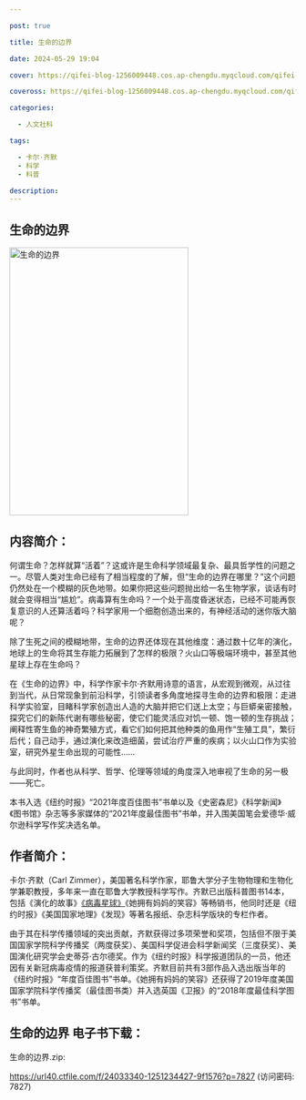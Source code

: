 ```yaml
---

post: true

title: 生命的边界

date: 2024-05-29 19:04

cover: https://qifei-blog-1256009448.cos.ap-chengdu.myqcloud.com/qifei-blog/65196540c458853aefb56561.jpg

coveross: https://qifei-blog-1256009448.cos.ap-chengdu.myqcloud.com/qifei-blog/65196540c458853aefb56561.jpg

categories:

  - 人文社科

tags:

  - 卡尔·齐默
  - 科学
  - 科普

description:
---
```


## 生命的边界
<img alt="生命的边界 " class="aligncenter loaded" data-was-processed="true" decoding="async" fetchpriority="high" height="471" src="https://qifei-blog-1256009448.cos.ap-chengdu.myqcloud.com/qifei-blog/65196540c458853aefb56561.jpg" style="cursor: zoom-in;" width="314"/>

## 内容简介：

何谓生命？怎样就算“活着”？这或许是生命科学领域最复杂、最具哲学性的问题之一。尽管人类对生命已经有了相当程度的了解，但“生命的边界在哪里？”这个问题仍然处在一个模糊的灰色地带。如果你把这些问题抛出给一名生物学家，谈话有时就会变得相当“尴尬”。病毒算有生命吗？一个处于高度昏迷状态，已经不可能再恢复意识的人还算活着吗？科学家用一个细胞创造出来的，有神经活动的迷你版大脑呢？

除了生死之间的模糊地带，生命的边界还体现在其他维度：通过数十亿年的演化，地球上的生命将其生存能力拓展到了怎样的极限？火山口等极端环境中，甚至其他星球上存在生命吗？

在《生命的边界》中，科学作家卡尔·齐默用诗意的语言，从宏观到微观，从过往到当代，从日常现象到前沿科学，引领读者多角度地探寻生命的边界和极限：走进科学实验室，目睹科学家创造出人造的大脑并把它们送上太空；与巨蟒亲密接触，探究它们的新陈代谢有哪些秘密，使它们能灵活应对饥一顿、饱一顿的生存挑战；阐释性寄生鱼的神奇繁殖方式，看它们如何把其他种类的鱼用作“生殖工具”，繁衍后代；自己动手，通过演化来改造细菌，尝试治疗严重的疾病；以火山口作为实验室，研究外星生命出现的可能性……

与此同时，作者也从科学、哲学、伦理等领域的角度深入地审视了生命的另一极——死亡。

本书入选《纽约时报》“2021年度百佳图书”书单以及《史密森尼》《科学新闻》《图书馆》杂志等多家媒体的“2021年度最佳图书”书单，并入围美国笔会爱德华·威尔逊科学写作奖决选名单。

## 作者简介：

卡尔·齐默（Carl Zimmer），美国著名科学作家，耶鲁大学分子生物物理和生物化学兼职教授，多年来一直在耶鲁大学教授科学写作。齐默已出版科普图书14本，包括《演化的故事》<a href="https://www.huibooks.com/15248.html">《病毒星球》</a>《她拥有妈妈的笑容》等畅销书，他同时还是《纽约时报》《美国国家地理》《发现》等著名报纸、杂志科学版块的专栏作者。

由于其在科学传播领域的突出贡献，齐默获得过多项荣誉和奖项，包括但不限于美国国家学院科学传播奖（两度获奖）、美国科学促进会科学新闻奖（三度获奖）、美国演化研究学会史蒂芬·古尔德奖。作为《纽约时报》科学报道团队的一员，他还因有关新冠病毒疫情的报道获普利策奖。齐默目前共有3部作品入选出版当年的《纽约时报》“年度百佳图书”书单。《她拥有妈妈的笑容》还获得了2019年度美国国家学院科学传播奖（最佳图书类）并入选英国《卫报》的“2018年度最佳科学图书”书单。

## 生命的边界 电子书下载：

生命的边界.zip: 

https://url40.ctfile.com/f/24033340-1251234427-9f1576?p=7827 (访问密码: 7827)
